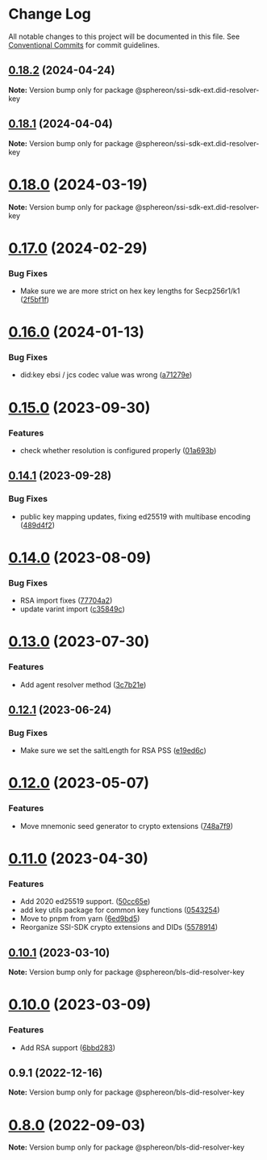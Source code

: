 # Change Log

All notable changes to this project will be documented in this file.
See [Conventional Commits](https://conventionalcommits.org) for commit guidelines.

## [0.18.2](https://github.com/Sphereon-Opensource/SSI-SDK-crypto-extensions/compare/v0.18.1...v0.18.2) (2024-04-24)

**Note:** Version bump only for package @sphereon/ssi-sdk-ext.did-resolver-key

## [0.18.1](https://github.com/Sphereon-Opensource/SSI-SDK-crypto-extensions/compare/v0.18.0...v0.18.1) (2024-04-04)

**Note:** Version bump only for package @sphereon/ssi-sdk-ext.did-resolver-key

# [0.18.0](https://github.com/Sphereon-Opensource/SSI-SDK-crypto-extensions/compare/v0.17.0...v0.18.0) (2024-03-19)

**Note:** Version bump only for package @sphereon/ssi-sdk-ext.did-resolver-key

# [0.17.0](https://github.com/Sphereon-Opensource/SSI-SDK-crypto-extensions/compare/v0.16.0...v0.17.0) (2024-02-29)

### Bug Fixes

- Make sure we are more strict on hex key lengths for Secp256r1/k1 ([2f5bf1f](https://github.com/Sphereon-Opensource/SSI-SDK-crypto-extensions/commit/2f5bf1f23f7956bc4429a5e82bda1ac167842344))

# [0.16.0](https://github.com/Sphereon-Opensource/SSI-SDK-crypto-extensions/compare/v0.15.0...v0.16.0) (2024-01-13)

### Bug Fixes

- did:key ebsi / jcs codec value was wrong ([a71279e](https://github.com/Sphereon-Opensource/SSI-SDK-crypto-extensions/commit/a71279e3b79bff4add9fa4c889459264419accc6))

# [0.15.0](https://github.com/Sphereon-Opensource/SSI-SDK-crypto-extensions/compare/v0.14.1...v0.15.0) (2023-09-30)

### Features

- check whether resolution is configured properly ([01a693b](https://github.com/Sphereon-Opensource/SSI-SDK-crypto-extensions/commit/01a693b94cd612826312168973caf15b0441ebf0))

## [0.14.1](https://github.com/Sphereon-Opensource/SSI-SDK-crypto-extensions/compare/v0.14.0...v0.14.1) (2023-09-28)

### Bug Fixes

- public key mapping updates, fixing ed25519 with multibase encoding ([489d4f2](https://github.com/Sphereon-Opensource/SSI-SDK-crypto-extensions/commit/489d4f20e0f354eb50b1a16a91472d4e85588113))

# [0.14.0](https://github.com/Sphereon-Opensource/SSI-SDK-crypto-extensions/compare/v0.13.0...v0.14.0) (2023-08-09)

### Bug Fixes

- RSA import fixes ([77704a2](https://github.com/Sphereon-Opensource/SSI-SDK-crypto-extensions/commit/77704a2064e1c1d3ffc23e580ddbb36063fc70ae))
- update varint import ([c35849c](https://github.com/Sphereon-Opensource/SSI-SDK-crypto-extensions/commit/c35849cbca0d12aaa9da1e12979823072a023061))

# [0.13.0](https://github.com/Sphereon-Opensource/SSI-SDK-crypto-extensions/compare/v0.12.1...v0.13.0) (2023-07-30)

### Features

- Add agent resolver method ([3c7b21e](https://github.com/Sphereon-Opensource/SSI-SDK-crypto-extensions/commit/3c7b21e13538fac64581c0c73d0450ef6e9b56f0))

## [0.12.1](https://github.com/Sphereon-Opensource/SSI-SDK-crypto-extensions/compare/v0.12.0...v0.12.1) (2023-06-24)

### Bug Fixes

- Make sure we set the saltLength for RSA PSS ([e19ed6c](https://github.com/Sphereon-Opensource/SSI-SDK-crypto-extensions/commit/e19ed6c3a7b8454e8074111d33fc59a9c6bcc611))

# [0.12.0](https://github.com/Sphereon-Opensource/SSI-SDK-crypto-extensions/compare/v0.11.0...v0.12.0) (2023-05-07)

### Features

- Move mnemonic seed generator to crypto extensions ([748a7f9](https://github.com/Sphereon-Opensource/SSI-SDK-crypto-extensions/commit/748a7f962d563c60aa543c0c6900aa0c0daea42d))

# [0.11.0](https://github.com/Sphereon-Opensource/SSI-SDK-crypto-extensions/compare/v0.10.2...v0.11.0) (2023-04-30)

### Features

- Add 2020 ed25519 support. ([50cc65e](https://github.com/Sphereon-Opensource/SSI-SDK-crypto-extensions/commit/50cc65e249001809c18d1ef0e2e751c8428ccc70))
- add key utils package for common key functions ([0543254](https://github.com/Sphereon-Opensource/SSI-SDK-crypto-extensions/commit/0543254d14b4ba54adeeab944315db5ba6221d47))
- Move to pnpm from yarn ([6ed9bd5](https://github.com/Sphereon-Opensource/SSI-SDK-crypto-extensions/commit/6ed9bd5fe72645364e631be1628710f57d5deb19))
- Reorganize SSI-SDK crypto extensions and DIDs ([5578914](https://github.com/Sphereon-Opensource/SSI-SDK-crypto-extensions/commit/55789146f48b31e8efdd64afa464a42779a2137b))

## [0.10.1](https://github.com/Sphereon-Opensource/SSI-SDK/compare/v0.10.0...v0.10.1) (2023-03-10)

**Note:** Version bump only for package @sphereon/bls-did-resolver-key

# [0.10.0](https://github.com/Sphereon-Opensource/SSI-SDK/compare/v0.9.1...v0.10.0) (2023-03-09)

### Features

- Add RSA support ([6bbd283](https://github.com/Sphereon-Opensource/SSI-SDK/commit/6bbd283e82ee33a11feb8ad8346776d0948dcb80))

## 0.9.1 (2022-12-16)

**Note:** Version bump only for package @sphereon/bls-did-resolver-key

# [0.8.0](https://github.com/Sphereon-Opensource/SSI-SDK/compare/v0.7.0...v0.8.0) (2022-09-03)

**Note:** Version bump only for package @sphereon/bls-did-resolver-key
